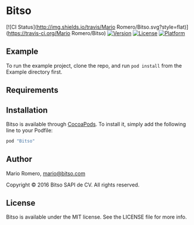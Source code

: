 # Bitso

[![CI Status](http://img.shields.io/travis/Mario Romero/Bitso.svg?style=flat)](https://travis-ci.org/Mario Romero/Bitso)
[![Version](https://img.shields.io/cocoapods/v/Bitso.svg?style=flat)](http://cocoapods.org/pods/Bitso)
[![License](https://img.shields.io/cocoapods/l/Bitso.svg?style=flat)](http://cocoapods.org/pods/Bitso)
[![Platform](https://img.shields.io/cocoapods/p/Bitso.svg?style=flat)](http://cocoapods.org/pods/Bitso)

## Example

To run the example project, clone the repo, and run `pod install` from the Example directory first.

## Requirements

## Installation

Bitso is available through [CocoaPods](http://cocoapods.org). To install
it, simply add the following line to your Podfile:

```ruby
pod "Bitso"
```

## Author

Mario Romero, mario@bitso.com

Copyright © 2016 Bitso SAPI de CV. All rights reserved.

## License

Bitso is available under the MIT license. See the LICENSE file for more info.
